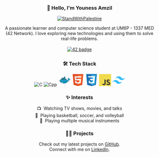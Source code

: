 <h3 align="center">👋 Hello, I'm Youness Amzil</h3>

<div align="center">
  <a href="https://techforpalestine.org/learn-more">
    <img src="https://raw.githubusercontent.com/Safouene1/support-palestine-banner/master/StandWithPalestine.svg" alt="StandWithPalestine">
  </a>
</div>

<p align="center">
  A passionate learner and computer science student at UM6P - 1337 MED (42 Network). I love exploring new technologies and using them to solve real-life problems.
</p>

<p align="center">
  <a href="https://badge.mediaplus.ma/darkblue/yoamzil" target="_blank">
    <img src="https://badge.mediaplus.ma/darkblue/yoamzil" alt="42 badge" style="vertical-align:top; margin:4px">
  </a>
</p>

<h3 align="center">🛠️ Tech Stack</h3>
<p align="center">
  <img src="https://cdn.jsdelivr.net/gh/devicons/devicon/icons/c/c-original.svg" alt="C" height="40" width="40"/>
  <img src="https://cdn.jsdelivr.net/gh/devicons/devicon/icons/cplusplus/cplusplus-original.svg" alt="Cpp" height="40" width="40"/>
  <img src="https://raw.githubusercontent.com/devicons/devicon/6910f0503efdd315c8f9b858234310c06e04d9c0/icons/docker/docker-original.svg" alt="Docker" height="40" width="40"/>
  <img src="https://raw.githubusercontent.com/devicons/devicon/6910f0503efdd315c8f9b858234310c06e04d9c0/icons/html5/html5-original.svg" alt="Html" height="40" width="40"/>
  <img src="https://raw.githubusercontent.com/devicons/devicon/6910f0503efdd315c8f9b858234310c06e04d9c0/icons/css3/css3-original.svg" alt="Css" height="40" width="40"/>
  <img src="https://raw.githubusercontent.com/devicons/devicon/6910f0503efdd315c8f9b858234310c06e04d9c0/icons/javascript/javascript-original.svg" alt="Js" height="40" width="40"/>
  <img src="https://raw.githubusercontent.com/devicons/devicon/6910f0503efdd315c8f9b858234310c06e04d9c0/icons/tailwindcss/tailwindcss-original.svg" alt="Tailwindcss" height="40" width="40"/>
</p>

<h3 align="center">✨ Interests</h3>
<p align="center">
  📺&nbsp;&nbsp;Watching TV shows, movies, and talks<br>
  🏀&nbsp;&nbsp;Playing basketball, soccer, and volleyball<br>
  🎸&nbsp;&nbsp;Playing multiple musical instruments<br>
</p>

<h3 align="center">👨‍💻 Projects</h3>
<p align="center">
  Check out my latest projects on <a href="https://github.com/yoamzil?tab=repositories" target="_blank">GitHub</a>.<br>
  Connect with me on <a href="https://www.linkedin.com/in/yoamzil/" target="_blank">LinkedIn</a>.
</p>
